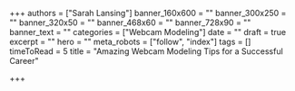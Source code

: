 +++
authors = ["Sarah Lansing"]
banner_160x600 = ""
banner_300x250 = ""
banner_320x50 = ""
banner_468x60 = ""
banner_728x90 = ""
banner_text = ""
categories = ["Webcam Modeling"]
date = ""
draft = true
excerpt = ""
hero = ""
meta_robots = ["follow", "index"]
tags = []
timeToRead = 5
title = "Amazing Webcam Modeling Tips for a Successful Career"

+++
